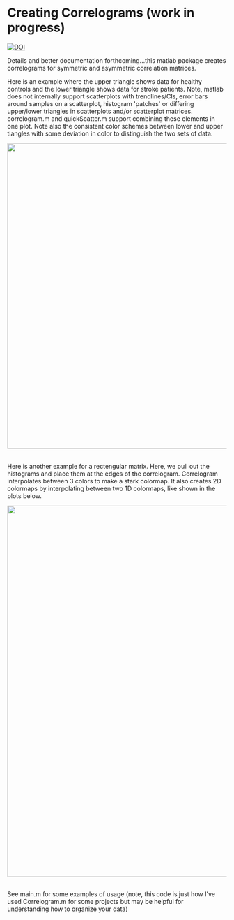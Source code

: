 # Creating Correlograms (work in progress)

[![DOI](https://zenodo.org/badge/DOI/10.5281/zenodo.7586736.svg)](https://doi.org/10.5281/zenodo.7586736)

Details and better documentation forthcoming...this matlab package creates correlograms for symmetric and asymmetric correlation matrices.

Here is an example where the upper triangle shows data for healthy controls and the lower triangle shows data for stroke patients. Note, matlab does not internally support scatterplots with trendlines/CIs, error bars around samples on a scatterplot, histogram 'patches' or differing upper/lower triangles in scatterplots and/or scatterplot matrices. correlogram.m and quickScatter.m support combining these elements in one plot. Note also the consistent color schemes between lower and upper tiangles with some deviation in color to distinguish the two sets of data.

<img align="center" width="825" height="700" src="https://i.imgur.com/bSebixu.png">
<br/>
<br/>


Here is another example for a rectengular matrix. Here, we pull out the histograms and place them at the edges of the correlogram. Correlogram interpolates between 3 colors to make a stark colormap. It also creates 2D colormaps by interpolating between two 1D colormaps, like shown in the plots below.


<img align="center" width="1000" height="850" src="https://i.imgur.com/zzG0Ama.png">
<br/>
<br/>

See main.m for some examples of usage (note, this code is just how I've used Correlogram.m for some projects but may be helpful for understanding how to organize your data) 
